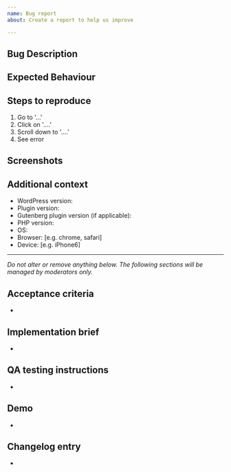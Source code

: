 ```yaml
---
name: Bug report
about: Create a report to help us improve

---
```


## Bug Description

<!-- Please describe clearly and concisely what the bug is. -->

## Expected Behaviour

<!-- Please describe clearly and concisely what the expected behaviour should be. -->

## Steps to reproduce

<!-- Please provide detailed steps on how to reproduce the bug. Provide a URL where the issue can be seen on the frontend when possible, otherwise go to “View source” in the browser and copy all to paste in a [Gist](https://gist.github.com/) and share it. -->
1. Go to '...'
2. Click on '....'
3. Scroll down to '....'
4. See error

## Screenshots

<!-- If applicable, please add screenshots to help explain your problem. Bonus points for videos! -->

## Additional context

<!-- Please complete the following information. -->
 - WordPress version:
 - Plugin version:
 - Gutenberg plugin version (if applicable):
 - PHP version:
 - OS:
 - Browser: [e.g. chrome, safari]
 - Device: [e.g. iPhone6]

<!-- Please add any additional information about the bug. Ideal dumping your [Site Health](https://wordpress.org/support/wordpress-version/version-5-2/#site-health-check) information here as well. -->

---------------

_Do not alter or remove anything below. The following sections will be managed by moderators only._

## Acceptance criteria

* <!-- One or more bullet points for acceptance criteria. -->

## Implementation brief

* <!-- One or more bullet points for how to technically resolve the issue. For significant Implementation Design, it is ok use a Google document **accessible by anyone**. -->

## QA testing instructions

* <!-- One or more bullet points to describe how to test the implementation in QA. -->

## Demo

* <!-- A video or screenshots demoing the implementation. -->

## Changelog entry

* <!-- One sentence summarizing the PR, to be used in the changelog. -->
